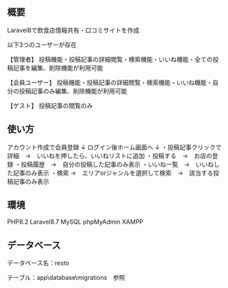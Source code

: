 
## 概要
Laravel8で飲食店情報共有・口コミサイトを作成

以下3つのユーザーが存在

【管理者】
投稿機能・投稿記事の詳細閲覧・検索機能・いいね機能・全ての投稿記事を編集、削除機能が利用可能

【会員ユーザー】
投稿機能・投稿記事の詳細閲覧・検索機能・いいね機能・自分の投稿記事のみ編集、削除機能が利用可能

【ゲスト】
投稿記事の閲覧のみ


## 使い方

アカウント作成で会員登録
↓
ログイン後ホーム画面へ
↓
・投稿記事クリックで詳細　→　いいねを押したら、いいねリストに追加
・投稿する　→　お店の登録
・投稿履歴　→　自分の投稿した記事のみ表示
・いいね一覧　→　いいねした記事のみ表示
・検索 →　エリアorジャンルを選択して検索　→　該当する投稿記事のみ表示


## 環境
PHP8.2
Laravel8.7
MySQL
phpMyAdmin
XAMPP


## データベース

データベース名：resto

テーブル：app\database\migrations　参照
